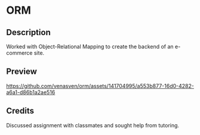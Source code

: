 # ORM
## Description

Worked with Object-Relational Mapping to create the backend of an e-commerce site.

## Preview


https://github.com/venasven/orm/assets/141704995/a553b877-16d0-4282-a6a1-d86b1a2ae516


## Credits
Discussed assignment with classmates and sought help from tutoring.

